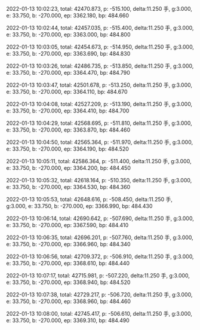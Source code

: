 2022-01-13 10:02:23, total: 42470.873, p: -515.100, delta:11.250 手, g:3.000, e: 33.750, b: -270.000, ep: 3362.180, bp: 484.660

2022-01-13 10:02:44, total: 42457.035, p: -515.400, delta:11.250 手, g:3.000, e: 33.750, b: -270.000, ep: 3363.000, bp: 484.800

2022-01-13 10:03:05, total: 42454.673, p: -514.950, delta:11.250 手, g:3.000, e: 33.750, b: -270.000, ep: 3363.690, bp: 484.830

2022-01-13 10:03:26, total: 42486.735, p: -513.850, delta:11.250 手, g:3.000, e: 33.750, b: -270.000, ep: 3364.470, bp: 484.790

2022-01-13 10:03:47, total: 42501.678, p: -513.250, delta:11.250 手, g:3.000, e: 33.750, b: -270.000, ep: 3364.110, bp: 484.670

2022-01-13 10:04:08, total: 42527.209, p: -513.190, delta:11.250 手, g:3.000, e: 33.750, b: -270.000, ep: 3364.410, bp: 484.700

2022-01-13 10:04:29, total: 42568.695, p: -511.810, delta:11.250 手, g:3.000, e: 33.750, b: -270.000, ep: 3363.870, bp: 484.460

2022-01-13 10:04:50, total: 42565.364, p: -511.970, delta:11.250 手, g:3.000, e: 33.750, b: -270.000, ep: 3364.190, bp: 484.520

2022-01-13 10:05:11, total: 42586.364, p: -511.400, delta:11.250 手, g:3.000, e: 33.750, b: -270.000, ep: 3364.200, bp: 484.450

2022-01-13 10:05:32, total: 42618.164, p: -510.350, delta:11.250 手, g:3.000, e: 33.750, b: -270.000, ep: 3364.530, bp: 484.360

2022-01-13 10:05:53, total: 42648.616, p: -508.450, delta:11.250 手, g:3.000, e: 33.750, b: -270.000, ep: 3366.990, bp: 484.430

2022-01-13 10:06:14, total: 42690.642, p: -507.690, delta:11.250 手, g:3.000, e: 33.750, b: -270.000, ep: 3367.590, bp: 484.410

2022-01-13 10:06:35, total: 42696.201, p: -507.760, delta:11.250 手, g:3.000, e: 33.750, b: -270.000, ep: 3366.960, bp: 484.340

2022-01-13 10:06:56, total: 42709.372, p: -506.910, delta:11.250 手, g:3.000, e: 33.750, b: -270.000, ep: 3368.610, bp: 484.440

2022-01-13 10:07:17, total: 42715.981, p: -507.220, delta:11.250 手, g:3.000, e: 33.750, b: -270.000, ep: 3368.940, bp: 484.520

2022-01-13 10:07:38, total: 42729.217, p: -506.720, delta:11.250 手, g:3.000, e: 33.750, b: -270.000, ep: 3368.960, bp: 484.460

2022-01-13 10:08:00, total: 42745.417, p: -506.610, delta:11.250 手, g:3.000, e: 33.750, b: -270.000, ep: 3369.310, bp: 484.490